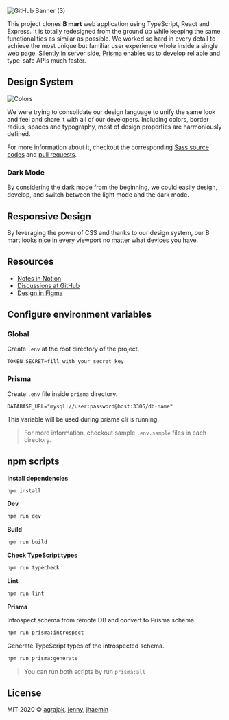 ![GitHub Banner (3)](https://user-images.githubusercontent.com/19797697/90615358-fab55f80-e246-11ea-8a33-1d7495c7ec55.png)

This project clones **B mart** web application using TypeScript, React and Express. It is totally redesigned from the ground up while keeping the same functionalities as similar as possible. We worked so hard in every detail to achieve the most unique but familiar user experience whole inside a single web page. Silently in server side, [Prisma](https://www.prisma.io) enables us to develop reliable and type-safe APIs much faster.

## Design System

![Colors](https://user-images.githubusercontent.com/19797697/91301828-7d5a9380-e7e0-11ea-9341-b0db5ca84f2c.png)

We were trying to consolidate our design language to unify the same look and feel and share it with all of our developers. Including colors, border radius, spaces and typography, most of design properties are harmoniously defined.

For more information about it, checkout the corresponding [Sass source codes](https://github.com/woowa-techcamp-2020/bmart-1/tree/main/src/styles) and [pull requests](https://github.com/woowa-techcamp-2020/bmart-1/pulls?q=is%3Apr+is%3Aclosed+label%3ADocumentation+label%3A%22Design+System%22).

### Dark Mode

By considering the dark mode from the beginning, we could easily design, develop, and switch between the light mode and the dark mode.

## Responsive Design

By leveraging the power of CSS and thanks to our design system, our B mart looks nice in every viewport no matter what devices you have.

## Resources

- [Notes in Notion](https://www.notion.so/BMART-ad57078df0cf4dbf9558bcb170ac4aa1)
- [Discussions at GitHub](https://github.com/orgs/woowa-techcamp-2020/teams/bmart-team-one)
- [Design in Figma](https://www.figma.com/file/MXVVUZmgoY4NPO2BO0nfLq/%EC%9A%B0%EC%95%84%ED%95%9C-%ED%85%8C%ED%81%AC%EC%BA%A0%ED%94%84?node-id=613%3A302)

## Configure environment variables

### Global

Create `.env` at the root directory of the project.

```
TOKEN_SECRET=fill_with_your_secret_key
```

### Prisma

Create `.env` file inside `prisma` directory.

```
DATABASE_URL="mysql://user:password@host:3306/db-name"
```

This variable will be used during prisma cli is running.

> For more information, checkout sample `.env.sample` files in each directory.

## npm scripts

**Install dependencies**

```zsh
npm install
```

**Dev**

```zsh
npm run dev
```

**Build**

```zsh
npm run build
```

**Check TypeScript types**

```zsh
npm run typecheck
```

**Lint**

```zsh
npm run lint
```

**Prisma**

Introspect schema from remote DB and convert to Prisma schema.

```zsh
npm run prisma:introspect
```

Generate TypeScript types of the introspected schema.

```zsh
npm run prisma:generate
```

> You can run both scripts by run `prisma:all`

## License

MIT 2020 © [agrajak](https://github.com/agrajak), [jenny](https://github.com/eunjung-jenny), [jhaemin](https://github.com/jhaemin)
